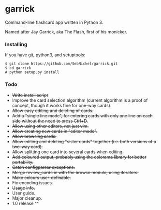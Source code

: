 # garrick
Command-line flashcard app written in Python 3.

Named after Jay Garrick, aka The Flash, first of his monicker.

### Installing
If you have git, python3, and setuptools:
```
$ git clone https://github.com/SebNickel/garrick.git
$ cd garrick
# python setup.py install
```

### Todo
* ~~Write install script~~
* Improve the card selection algorithm (current algorithm is a proof of concept, though it works fine for one-way cards).
* ~~Allow easy editing and deleting of cards.~~
* ~~Add a "single line mode", for entering cards with only one line on each side without the need to press Ctrl+D.~~
* ~~Allow using other editors, not just vim.~~
* ~~Allow creating new cards in "editor mode".~~
* ~~Allow browsing cards.~~
* ~~Allow editing and deleting "sister cards" together (i.e. both versions of a two-way card).~~
* ~~Allow splitting one card into several cards when editing.~~
* ~~Add coloured output, probably using the colorama library for better portability.~~
* ~~Catch configparser exceptions.~~
* ~~Merge review\_cards in with the browse module, using iterators.~~
* ~~Make colours user-definable.~~
* ~~Fix encoding issues.~~
* ~~Usage info.~~
* User guide.
* Major cleanup.
* 1.0 release ^^
